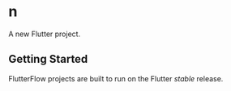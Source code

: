 # n

A new Flutter project.

## Getting Started

FlutterFlow projects are built to run on the Flutter _stable_ release.
